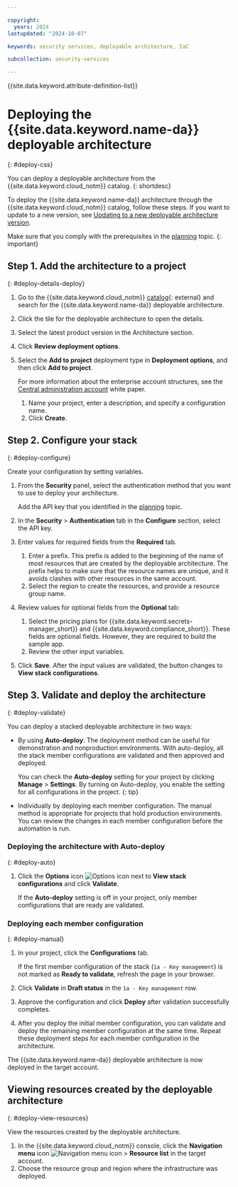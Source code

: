 ```yaml
---

copyright:
  years: 2024
lastupdated: "2024-10-07"

keywords: security services, deployable architecture, IaC

subcollection: security-services

---
```


{{site.data.keyword.attribute-definition-list}}

# Deploying the {{site.data.keyword.name-da}} deployable architecture
{: #deploy-css}

You can deploy a deployable architecture from the {{site.data.keyword.cloud_notm}} catalog.
{: shortdesc}

To deploy the {{site.data.keyword.name-da}} architecture through the {{site.data.keyword.cloud_notm}} catalog, follow these steps. If you want to update to a new version, see [Updating to a new deployable architecture version](/docs/security-services?topic=security-services-update-css).


Make sure that you comply with the prerequisites in the [planning](/docs/security-services?topic=security-services-prereqs) topic.
{: important}

## Step 1. Add the architecture to a project
{: #deploy-details-deploy}

1.  Go to the {{site.data.keyword.cloud_notm}} [catalog](/catalog#reference_architecture){: external} and search for the {{site.data.keyword.name-da}} deployable architecture.
1.  Click the tile for the deployable architecture to open the details.
1.  Select the latest product version in the Architecture section.
1.  Click **Review deployment options**.
1.  Select the **Add to project** deployment type in **Deployment options**, and then click **Add to project**.

    For more information about the enterprise account structures, see the [Central administration account](/docs/enterprise-account-architecture?topic=enterprise-account-architecture-admin-hub-account) white paper.

    1.  Name your project, enter a description, and specify a configuration name.
    1.  Click **Create**.

## Step 2. Configure your stack
{: #deploy-configure}

Create your configuration by setting variables.

1.  From the **Security** panel, select the authentication method that you want to use to deploy your architecture.

    Add the API key that you identified in the [planning](/docs/security-services?topic=security-services-prereqs) topic.

1.  In the **Security** > **Authentication** tab in the **Configure** section, select the API key.

1.  Enter values for required fields from the **Required** tab.

    1.  Enter a prefix. This prefix is added to the beginning of the name of most resources that are created by the deployable architecture. The prefix helps to make sure that the resource names are unique, and it avoids clashes with other resources in the same account.
    1.  Select the region to create the resources, and provide a resource group name.
1.  Review values for optional fields from the **Optional** tab:

    1.  Select the pricing plans for {{site.data.keyword.secrets-manager_short}} and {{site.data.keyword.compliance_short}}. These fields are optional fields. However, they are required to build the sample app.
    1.  Review the other input variables.

1.  Click **Save**. After the input values are validated, the button changes to **View stack configurations**.

## Step 3. Validate and deploy the architecture
{: #deploy-validate}

You can deploy a stacked deployable architecture in two ways:

- By using **Auto-deploy**: The deployment method can be useful for demonstration and nonproduction environments. With auto-deploy, all the stack member configurations are validated and then approved and deployed.

    You can check the **Auto-deploy** setting for your project by clicking **Manage** > **Settings**. By turning on Auto-deploy, you enable the setting for all configurations in the project.
    {: tip}

- Individually by deploying each member configuration. The manual method is appropriate for projects that hold production environments. You can review the changes in each member configuration before the automation is run.

### Deploying the architecture with Auto-deploy
{: #deploy-auto}

1.  Click the **Options** icon ![Options icon](../icons/action-menu-icon.svg "Options") next to **View stack configurations** and click **Validate**.

    If the **Auto-deploy** setting is off in your project, only member configurations that are ready are validated.

### Deploying each member configuration
{: #deploy-manual}

1.  In your project, click the **Configurations** tab.

    If the first member configuration of the stack (`1a - Key management`) is not marked as **Ready to validate**, refresh the page in your browser.
1.  Click **Validate** in **Draft status** in the `1a - Key management` row.
1.  Approve the configuration and click **Deploy** after validation successfully completes.
1.  After you deploy the initial member configuration, you can validate and deploy the remaining member configuration at the same time. Repeat these deployment steps for each member configuration in the architecture.

The {{site.data.keyword.name-da}} deployable architecture is now deployed in the target account.

## Viewing resources created by the deployable architecture
{: #deploy-view-resources}

View the resources created by the deployable architecture.

1.  In the {{site.data.keyword.cloud_notm}} console, click the **Navigation menu** icon ![Navigation menu icon](../icons/icon_hamburger.svg "Menu") > **Resource list** in the target account.
1.  Choose the resource group and region where the infrastructure was deployed.
